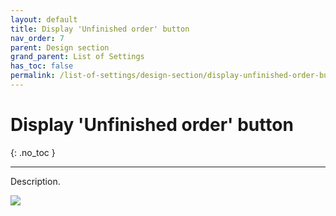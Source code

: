 ```yaml
---
layout: default
title: Display 'Unfinished order' button
nav_order: 7
parent: Design section
grand_parent: List of Settings
has_toc: false
permalink: /list-of-settings/design-section/display-unfinished-order-button
---
```


# Display 'Unfinished order' button
{: .no_toc }

---

Description.

![](/orderlord-help-kds/assets/images/kds/section_kitchen_history_1.png)